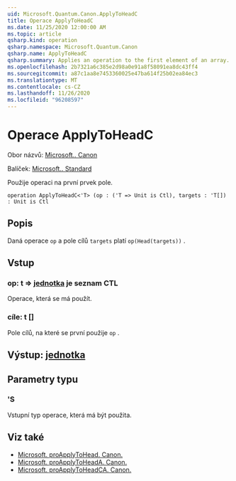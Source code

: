```yaml
---
uid: Microsoft.Quantum.Canon.ApplyToHeadC
title: Operace ApplyToHeadC
ms.date: 11/25/2020 12:00:00 AM
ms.topic: article
qsharp.kind: operation
qsharp.namespace: Microsoft.Quantum.Canon
qsharp.name: ApplyToHeadC
qsharp.summary: Applies an operation to the first element of an array.
ms.openlocfilehash: 2b7321a6c385e2d98a0e91a8f58091ea8dc43ff4
ms.sourcegitcommit: a87c1aa8e7453360025e47ba614f25b02ea84ec3
ms.translationtype: MT
ms.contentlocale: cs-CZ
ms.lasthandoff: 11/26/2020
ms.locfileid: "96208597"
---
```

# <a name="applytoheadc-operation"></a>Operace ApplyToHeadC

Obor názvů: [Microsoft.. Canon](xref:Microsoft.Quantum.Canon)

Balíček: [Microsoft.. Standard](https://nuget.org/packages/Microsoft.Quantum.Standard)


Použije operaci na první prvek pole.

```qsharp
operation ApplyToHeadC<'T> (op : ('T => Unit is Ctl), targets : 'T[]) : Unit is Ctl
```


## <a name="description"></a>Popis

Daná operace `op` a pole cílů `targets` platí `op(Head(targets))` .

## <a name="input"></a>Vstup

### <a name="op--t--unit--is-ctl"></a>op: t => [jednotka](xref:microsoft.quantum.lang-ref.unit)  je seznam CTL

Operace, která se má použít.


### <a name="targets--t"></a>cíle: t []

Pole cílů, na které se první použije `op` .



## <a name="output--unit"></a>Výstup: [jednotka](xref:microsoft.quantum.lang-ref.unit)



## <a name="type-parameters"></a>Parametry typu

### <a name="t"></a>'S

Vstupní typ operace, která má být použita.

## <a name="see-also"></a>Viz také

- [Microsoft. proApplyToHead. Canon.](xref:Microsoft.Quantum.Canon.ApplyToHead)
- [Microsoft. proApplyToHeadA. Canon.](xref:Microsoft.Quantum.Canon.ApplyToHeadA)
- [Microsoft. proApplyToHeadCA. Canon.](xref:Microsoft.Quantum.Canon.ApplyToHeadCA)